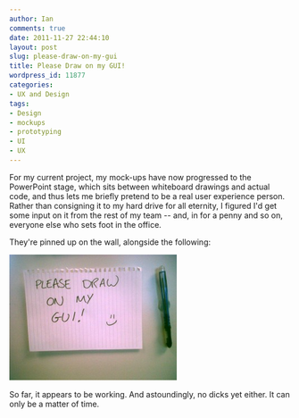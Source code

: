 ```yaml
---
author: Ian
comments: true
date: 2011-11-27 22:44:10
layout: post
slug: please-draw-on-my-gui
title: Please Draw on my GUI!
wordpress_id: 11877
categories:
- UX and Design
tags:
- Design
- mockups
- prototyping
- UI
- UX
---
```


For my current project, my mock-ups have now progressed to the PowerPoint stage, which sits between whiteboard drawings and actual code, and thus lets me briefly pretend to be a real user experience person.  Rather than consigning it to my hard drive for all eternity, I figured I'd get some input on it from the rest of my team -- and, in for a penny and so on, everyone else who sets foot in the office.

They're pinned up on the wall, alongside the following:

[![Please Draw on my GUI!](/blog/2011/11/IMG-20111125-00124-300x225.jpg)](/blog/2011/11/IMG-20111125-00124.jpg)

So far, it appears to be working.  And astoundingly, no dicks yet either.  It can only be a matter of time.
